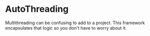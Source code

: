 # AutoThreading
Multithreading can be confusing to add to a project.  This framework encapsulates that logic so you don't have to worry about it.

